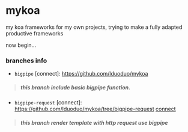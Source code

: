 # mykoa
my koa frameworks for my own projects, trying to make a fully adapted productive frameworks

now begin...


### branches info
+ `bigpipe` [connect]: https://github.com/lduoduo/mykoa
 > ##### this branch include basic bigpipe function.

+ `bigpipe-request` [connect]: https://github.com/lduoduo/mykoa/tree/bigpipe-request
[connect](https://github.com/lduoduo/mykoa/tree/bigpipe-request)
 > ##### this branch render template with http request use bigpipe



